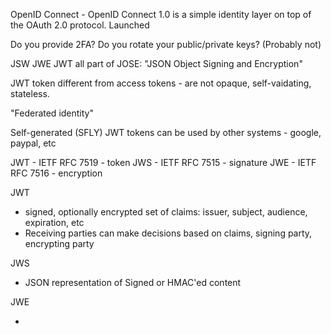 OpenID Connect - OpenID Connect 1.0 is a simple identity layer on top of the OAuth 2.0 protocol. Launched 

Do you provide 2FA?  Do you rotate your public/private keys? (Probably not)

JSW JWE JWT all part of JOSE: "JSON Object Signing and Encryption"

JWT token different from access tokens - are not opaque, self-vaidating, stateless.

"Federated identity"

Self-generated (SFLY) JWT tokens can be used by other systems - google, paypal, etc

JWT - IETF RFC 7519 - token
JWS - IETF RFC 7515 - signature
JWE - IETF RFC 7516 - encryption

JWT

* signed, optionally encrypted set of claims: issuer, subject, audience, expiration, etc
* Receiving parties can make decisions based on claims, signing party, encrypting party

JWS

* JSON representation of Signed or HMAC'ed content

JWE

* 

